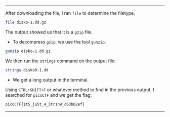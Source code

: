 
---

After downloading the file, I ran `file` to determine the filetype.

```bash
file disko-1.dd.gz
```

The output showed us that it is a `gzip` file.
- To decompress `gzip`, we use the tool `gunzip`.

```bash
gunzip disko-1.dd.gz
```

We then run the `strings` command on the output file:
```bash
strings disko0-1.dd
```
- We get a long output in the terminal.

Using `CTRL+SHIFT+F` or whatever method to find in the previous output, I searched for `picoCTF` and we get the flag:
```bash
picoCTF{1t5_ju5t_4_5tr1n9_c63b02ef}
```

---

